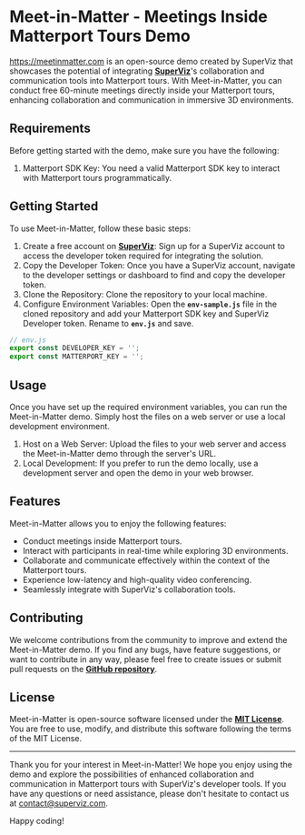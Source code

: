 # Meet-in-Matter -  Meetings Inside Matterport Tours Demo

https://meetinmatter.com is an open-source demo created by SuperViz that showcases the potential of integrating **[SuperViz](https://superviz.com/)**'s collaboration and communication tools into Matterport tours. With Meet-in-Matter, you can conduct free 60-minute meetings directly inside your Matterport tours, enhancing collaboration and communication in immersive 3D environments.

## **Requirements**

Before getting started with the demo, make sure you have the following:

1. Matterport SDK Key: You need a valid Matterport SDK key to interact with Matterport tours programmatically.

## **Getting Started**

To use Meet-in-Matter, follow these basic steps:

1. Create a free account on **[SuperViz](https://superviz.com/)**: Sign up for a SuperViz account to access the developer token required for integrating the solution.
2. Copy the Developer Token: Once you have a SuperViz account, navigate to the developer settings or dashboard to find and copy the developer token.
3. Clone the Repository: Clone the repository to your local machine.
4. Configure Environment Variables: Open the **`env-sample.js`** file in the cloned repository and add your Matterport SDK key and SuperViz Developer token. Rename to **`env.js`** and save.

```jsx
// env.js
export const DEVELOPER_KEY = '';
export const MATTERPORT_KEY = '';
```

## **Usage**

Once you have set up the required environment variables, you can run the Meet-in-Matter demo. Simply host the files on a web server or use a local development environment.

1. Host on a Web Server: Upload the files to your web server and access the Meet-in-Matter demo through the server's URL.
2. Local Development: If you prefer to run the demo locally, use a development server and open the demo in your web browser.

## **Features**

Meet-in-Matter allows you to enjoy the following features:

- Conduct meetings inside Matterport tours.
- Interact with participants in real-time while exploring 3D environments.
- Collaborate and communicate effectively within the context of the Matterport tours.
- Experience low-latency and high-quality video conferencing.
- Seamlessly integrate with SuperViz's collaboration tools.

## **Contributing**

We welcome contributions from the community to improve and extend the Meet-in-Matter demo. If you find any bugs, have feature suggestions, or want to contribute in any way, please feel free to create issues or submit pull requests on the **[GitHub repository](https://github.com/superviz/meet-in-matter)**.

## **License**

Meet-in-Matter is open-source software licensed under the **[MIT License](https://chat.openai.com/link-to-license-file)**. You are free to use, modify, and distribute this software following the terms of the MIT License.

---

Thank you for your interest in Meet-in-Matter! We hope you enjoy using the demo and explore the possibilities of enhanced collaboration and communication in Matterport tours with SuperViz's developer tools. If you have any questions or need assistance, please don't hesitate to contact us at [contact@superviz.com](mailto:support@superviz.com). 

Happy coding!

